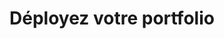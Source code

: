 ---
layout: ../../../../layouts/ChapterLayout.astro

title: Déployez votre portfolio
description: Une super description liée à ce chapitre.

previousChapterLink: decouverte-github-pages

chapterNumber: 2
sectionNumber: 3
id: 6
---